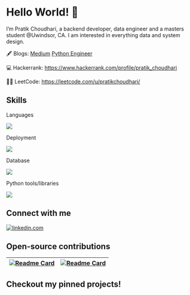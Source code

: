 # Hello World! 👋 
I’m Pratik Choudhari, a backend developer, data engineer and a masters student @Uwindsor, CA. I am interested in everything data and system design.

🖋️ Blogs: [Medium](https://pratik-choudhari.medium.com/) [Python Engineer](https://www.python-engineer.com/authors/pratik/)

💻 Hackerrank: https://www.hackerrank.com/profile/pratik_choudhari

👨‍💻 LeetCode: https://leetcode.com/u/pratikchoudhari/

## Skills

Languages

[![](https://skillicons.dev/icons?i=py,js,go,c,bash)](https://skillicons.dev)

Deployment

[![](https://skillicons.dev/icons?i=github,azure,aws,docker,jenkins,nginx,linux)](https://skillicons.dev)

Database

[![](https://skillicons.dev/icons?i=redis,mongodb,mysql,elasticsearch)](https://skillicons.dev)

Python tools/libraries

[![](https://go-skill-icons.vercel.app/api/icons?i=flask,fastapi,pandas,numpy,matplotlib,sklearn,tensorflow)](https://go-skill-icons.vercel.app)


## Connect with me 

[![linkedin.com](https://img.shields.io/badge/LinkedIn-0077B5?style=for-the-badge&logo=linkedin&logoColor=white)](https://www.linkedin.com/in/pratik-choudhari/) 

## Open-source contributions

[![Readme Card](https://github-readme-stats.vercel.app/api/pin/?username=pratik-choudhari&repo=AlgoCode)](https://github.com/pratik-choudhari/AlgoCode) | [![Readme Card](https://github-readme-stats.vercel.app/api/pin/?username=DarshanDeshpande&repo=Scrapera)](https://github.com/DarshanDeshpande/Scrapera)
| --- | --- |

## Checkout my pinned projects!
